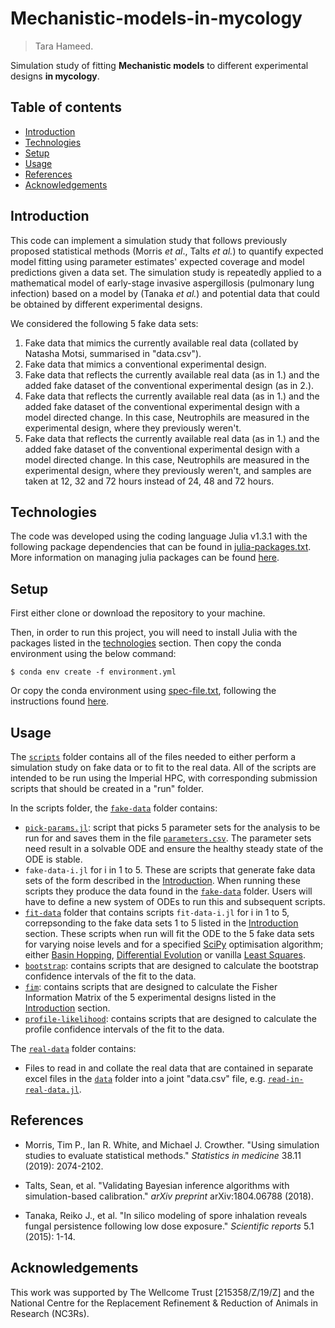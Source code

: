 # Mechanistic-models-in-mycology
> Tara Hameed.

Simulation study of fitting **Mechanistic models** to different experimental designs **in mycology**.

## Table of contents
* [Introduction](#introduction)
* [Technologies](#technologies)
* [Setup](#setup)
* [Usage](#usage)
* [References](#references)
* [Acknowledgements](#acknowledgements)

## Introduction
This code can implement a simulation study that follows previously proposed statistical methods (Morris *et al*., Talts *et al.*) to quantify expected model fitting using parameter estimates' expected coverage and model predictions given a data set. The simulation study is repeatedly applied to a mathematical model of early-stage invasive aspergillosis (pulmonary lung infection) based on a model by (Tanaka *et al.*) and potential data that could be obtained by different experimental designs.

We considered the following 5 fake data sets:

1. Fake data that mimics the currently available real data (collated by Natasha Motsi, summarised in "data.csv").
2. Fake data that mimics a conventional experimental design.
3. Fake data that reflects the currently available real data (as in 1.) and the added fake dataset of the conventional experimental design (as in 2.).
4. Fake data that reflects the currently available real data (as in 1.) and the added fake dataset of the conventional experimental design with a model directed change. In this case, Neutrophils are measured in the experimental design, where they previously weren't.
5. Fake data that reflects the currently available real data (as in 1.) and the added fake dataset of the conventional experimental design with a model directed change. In this case, Neutrophils are measured in the experimental design, where they previously weren't, and samples are taken at 12, 32 and 72 hours instead of 24, 48 and 72 hours.

## Technologies
The code was developed using the coding language Julia v1.3.1 with the following package dependencies that can be found in [julia-packages.txt](julia-packages.txt). More information on managing julia packages can be found [here](https://pkgdocs.julialang.org/v1/managing-packages/).

## Setup
First either clone or download the repository to your machine.

Then, in order to run this project, you will need to install Julia with the packages listed in the [technologies](#technologies) section. Then copy the conda environment using the below command:

```
$ conda env create -f environment.yml
```

Or copy the conda environment using [spec-file.txt](spec-file.txt), following the instructions found [here](https://docs.conda.io/projects/conda/en/latest/user-guide/tasks/manage-environments.html#cloning-an-environment).

## Usage

The [`scripts`](scripts) folder contains all of the files needed to either perform a simulation study on fake data or to fit to the real data. All of the scripts are intended to be run using the Imperial HPC, with corresponding submission scripts that should be created in a "run" folder.

In the scripts folder, the [`fake-data`](scripts/fake-data/) folder contains:
* [`pick-params.jl`](scripts/fake-data/pick-params.jl): script that picks 5 parameter sets for the analysis to be run for and saves them in the file [`parameters.csv`](data/parameters.csv). The parameter sets need result in a solvable ODE and ensure the healthy steady state of the ODE is stable.
* `fake-data-i.jl` for i in 1 to 5. These are scripts that generate fake data sets of the form described in the [Introduction](#introduction). When running these scripts they produce the data found in the [`fake-data`](fake-data) folder. Users will have to define a new system of ODEs to run this and subsequent scripts.
* [`fit-data`](scripts/fake-data/fit-data) folder that contains scripts `fit-data-i.jl` for i in 1 to 5, correpsonding to the fake data sets 1 to 5 listed in the [Introduction](#introduction) section. These scripts when run will fit the ODE to the 5 fake data sets for varying noise levels and for a specified [SciPy](https://docs.scipy.org/doc/scipy/reference/optimize.html) optimisation algorithm; either [Basin Hopping](https://docs.scipy.org/doc/scipy/reference/generated/scipy.optimize.basinhopping.html#scipy.optimize.basinhopping), [Differential Evolution](https://docs.scipy.org/doc/scipy/reference/generated/scipy.optimize.differential_evolution.html#scipy.optimize.differential_evolution) or vanilla [Least Squares](https://docs.scipy.org/doc/scipy/reference/generated/scipy.optimize.least_squares.html#scipy.optimize.least_squares).
* [`bootstrap`](scripts/fake-data/bootstrap/): contains scripts that are designed to calculate the bootstrap confidence intervals of the fit to the data.
* [`fim`](scripts/fake-data/sim/): contains scripts that are designed to calculate the Fisher Information Matrix of the 5 experimental designs listed in the [Introduction](#introduction) section.
* [`profile-likelihood`](scripts/fake-data/profile-likelihood/): contains scripts that are designed to calculate the profile confidence intervals of the fit to the data.

The [`real-data`](scripts/real-data/) folder contains:
* Files to read in and collate the real data that are contained in separate excel files in the [`data`](data) folder into a joint "data.csv" file, e.g. [`read-in-real-data.jl`](scripts/real-data/read-in-real-data.jl).


## References

- Morris, Tim P., Ian R. White, and Michael J. Crowther. "Using simulation studies to evaluate statistical methods." *Statistics in medicine* 38.11 (2019): 2074-2102.

- Talts, Sean, et al. "Validating Bayesian inference algorithms with simulation-based calibration." *arXiv preprint* arXiv:1804.06788 (2018).

- Tanaka, Reiko J., et al. "In silico modeling of spore inhalation reveals fungal persistence following low dose exposure." *Scientific reports* 5.1 (2015): 1-14.

## Acknowledgements

This work was supported by The Wellcome Trust [215358/Z/19/Z] and the National Centre for the Replacement Refinement & Reduction of Animals in Research (NC3Rs).
